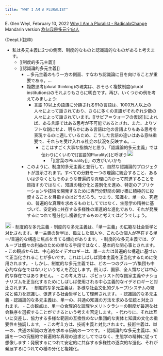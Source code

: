```yaml
---
title: "WHY I AM A PLURALIST"
---
```


E. Glen Weyl, February 10, 2022
[Why I Am a Pluralist - RadicalxChange](https://www.radicalxchange.org/media/blog/why-i-am-a-pluralist/)
Mandarin version [為何我是多元宇宙人](https://pdis.nat.gov.tw/zh-TW/blog/為何我是多元宇宙人/)

(DeepL)(抜粋)
- 私は多元主義に2つの側面、制度的なものと認識論的なものがあると考えます。
    - [[制度的多元主義]]
    - [[認識論的多元主義]]
        - ...多元主義のもう一方の側面、すなわち認識論に目を向けることが重要である。...
        - 複数思考(plural thinking)の現実は、おそらく複数制度(plural institutions)のそれよりもさらに明白です。再び、いくつかの例を考えてみましょう:
            - 言語 10以上の語族に分類される91の言語は、1000万人以上の人々によって話されており、さらに多くの言語がそれぞれ少数の人々によって話されています。[[サピア＝ウォーフの仮説]]によれば、ある言語ではある思考が不可能であるとされ、また、よりソフトな説にせよ、明らかにある言語は他の言語よりもある思考を表現するのに適しているため、こうした言語の違いはある意味重要で、それらを受け入れる社会の状況を反映する。...
                - ここはすごく大事な指摘だと思う。「認識論的多元主義」では伝わりにくいので[[言語的Plurality]]と呼ぼう<img src='https://scrapbox.io/api/pages/nishio/nishio/icon' alt='nishio.icon' height="19.5"/>
                    - 「[[言葉のPlurality]]」の方がいいかも
        - このように、制度的多元主義と並行して、自然な認識論的プロジェクトが提示されます。すべての分野を一つの理論に統合すること、あるいは少なくともそのような普遍的な真理に向かって前進することを目指すのではなく、知識の種分化と差別化を進め、特定のアプリケーションや技術を開発するために専門分野間の架け橋に積極的に投資することを目指すのはどうだろう。つまり、知識を、単一の、究極の、普遍的な真理を求めるものとしてではなく、生態学の精神に基づいて、安定的に共存する多様性の漸進的な進化であり、それが発展するにつれて種分化し複雑化するものと考えてはどうでしょう。

<img src='https://scrapbox.io/api/pages/nishio/gpt-4/icon' alt='gpt-4.icon' height="19.5"/>
- 制度的な多元主義
    - 制度的な多元主義は、「単一主義」の広範な社会哲学と対比されます。単一主義の哲学は、孤立した個人や、これらの個人が存在する単一/普遍的な構造に焦点を当てる傾向があります。
    - 制度的な多元主義では、グループは個々の利益のための単なる手段ではなく、基本的な関心事とされます。
    - この観点からは、中心的なイデオロギーは、単一または普遍的な構造に基づいて正当化されることが多いです。これはしばしば資本主義を正当化するために使用されます。
    - しかし、制度的な多元主義では、どの一つのグループ/集団も中心的な存在ではないという考えを否定します。例えば、国家、全人類などは中心的な存在ではありません。
    - この考え方は、ポピュリスト的な国家主義やナショナリズムを正当化するためにしばしば使用される中心主義的なイデオロギーと対比されます。
    - 制度的な多元主義は、多様な社会文化的グループ/システムの繁栄と協力を認識し、促進する社会哲学として理解されます。
- 認識論的な多元主義
    - 認識論的な多元主義は、単一の、共通の知識の方法を求める伝統と対比されます。
    - この観点は、単一の合理的な論理やメリトクラシーの制度が最適な社会秩序を選択することができるという考えを否定します。
    - 代わりに、それは互いに交差し、協力する多様な範囲の互換性のない集団的な実体と知識の文化の重要性を強調します。
    - この考え方は、技術主義と対比されます。技術主義は、単一の、共通の知識の方法を求める伝統の一つです。
    - 認識論的な多元主義は、知識を一つの究極的で普遍的な真理の追求としてではなく、生態学の精神に従って想像します：発展するにつれて安定的に共存する多様性の逐次的な進化、それが発展するにつれての種の分化と複雑化。